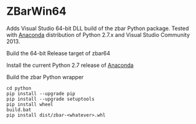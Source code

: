 # ZBarWin64
Adds Visual Studio 64-bit DLL build of the zbar Python package.
Tested with [Anaconda](http://www.continuum.io/) distribution of Python 2.7.x
and Visual Studio Community 2013.

Build the 64-bit Release target of zbar64

Install the current Python 2.7 release of [Anaconda](https://store.continuum.io/cshop/anaconda/)

Build the zbar Python wrapper

    cd python
    pip install --upgrade pip
    pip install --upgrade setuptools
    pip install wheel
    build.bat
    pip install dist/zbar-<whatever>.whl
